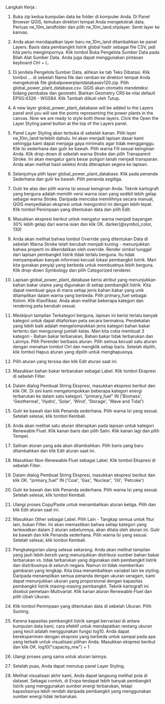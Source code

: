 Langkah Kerja :

1.	Buka zip kedua kumpulan data ke folder di komputer Anda. Di Panel Browser QGIS, temukan direktori tempat Anda mengekstrak data. Perluas ne_10m_landfolder dan pilih ne_10m_land.shplayer. Seret layer ke kanvas.

2.	Anda akan mendapatkan layer baru ne_10m_land ditambahkan ke panel Layers. Basis data pembangkit listrik global hadir sebagai file CSV, jadi kita perlu mengimpornya. Klik tombol Buka Pengelola Sumber Data pada Bilah Alat Sumber Data. Anda juga dapat menggunakan pintasan keyboard Ctrl + L.

3. Di jendela Pengelola Sumber Data, alihkan ke tab Teks Dibatasi. Klik tombol ... di sebelah Nama file dan ramban ke direktori tempat Anda mengekstrak file globalpowerplantdatabasev120.zip. Pilih global_power_plant_database.csv. QGIS akan otomatis mendeteksi bidang pembatas dan geometri. Biarkan Geometry CRS ke nilai default EPSG:4326 - WGS84. Klik Tambah diikuti oleh Tutup.

4. A new layer global_power_plant_database will be added to the Layers panel and you will see the points representing the power plants in the canvas. Now we are ready to style both these layers. Click the Open the Layer Styling panel button at the top of the Layers panel.

5. Panel Layer Styling akan terbuka di sebelah kanan. Pilih layer ne_10m_land terlebih dahulu. Ini akan menjadi lapisan dasar kami sehingga kami dapat menjaga gaya minimalis agar tidak mengganggu. Klik Isi sederhana dan gulir ke bawah. Pilih warna Fill sesuai keinginan Anda. Klik drop-down di sebelah warna Stroke dan pilih Transparent Stroke. Ini akan mengatur garis besar poligon tanah menjadi transparan. Anda akan melihat hasil seleksi Anda diterapkan segera ke lapisan.

6. Selanjutnya pilih layer global_power_plant_database. Klik pada penanda Sederhana dan gulir ke bawah. Pilih penanda segitiga.

7. Gulir ke atas dan pilih warna Isi sesuai keinginan Anda. Teknik kartografi yang berguna adalah memilih versi warna isian yang sedikit lebih gelap sebagai warna Stroke. Daripada mencoba memilihnya secara manual, QGIS menyediakan ekspresi untuk mengontrol ini dengan lebih tepat. Klik tombol Penimpaan yang ditentukan data dan pilih Edit.

8. Masukkan ekspresi berikut untuk mengatur warna menjadi bayangan 30% lebih gelap dari warna isian dan klik OK. 
darker(@symbol_color, 130)

9. Anda akan melihat bahwa tombol Override yang ditentukan Data di sebelah Warna Stroke telah berubah menjadi kuning - menunjukkan bahwa properti ini dikendalikan oleh override. Render simbol tunggal dari lapisan pembangkit listrik tidak terlalu berguna. Itu tidak menyampaikan banyak informasi kecuali lokasi pembangkit listrik. Mari kita gunakan penyaji yang berbeda untuk membuatnya lebih berguna. Klik drop-down Symbology dan pilih Categorized renderer.

10. Lapisan global_power_plant_database berisi atribut yang menunjukkan bahan bakar utama yang digunakan di setiap pembangkit listrik. Kita dapat membuat gaya di mana setiap jenis bahan bakar yang unik ditampilkan dalam warna yang berbeda. Pilih primary_fuel sebagai Kolom. Klik Klasifikasi. Anda akan melihat beberapa kategori dan rendering peta berubah sesuai.

11. Meskipun tampilan Terkategori berguna, lapisan ini berisi terlalu banyak kategori untuk dapat ditafsirkan peta secara bermakna. Pendekatan yang lebih baik adalah mengelompokkan jenis kategori bahan bakar tertentu dan mengurangi jumlah kelas. Mari kita coba membuat 3 kategori - Bahan bakar terbarukan, Bahan bakar tidak terbarukan dan Lainnya. Pilih Perender berbasis aturan. Pilih semua kecuali satu aturan dengan menahan tombol Ctrl dan mengklik setiap baris. Setelah dipilih, klik tombol Hapus aturan yang dipilih untuk menghapusnya.

12. Pilih aturan yang tersisa dan klik Edit aturan saat ini.

13. Masukkan bahan bakar terbarukan sebagai Label. Klik tombol Ekspresi di sebelah Filter.

14. Dalam dialog Pembuat String Ekspresi, masukkan ekspresi berikut dan klik OK. Di sini kami mengelompokkan beberapa kategori energi terbarukan ke dalam satu kategori.
"primary_fuel" IN ('Biomass', 'Geothermal', 'Hydro', 'Solar', 'Wind', 'Storage', 'Wave and Tidal')

15. Gulir ke bawah dan klik Penanda sederhana. Pilih warna Isi yang sesuai. Setelah selesai, klik tombol Kembali.

16. Anda akan melihat satu aturan diterapkan pada lapisan untuk kategori Renewable Fluel. Klik kanan baris dan pilih Salin. Klik kanan lagi dan pilih Tempel.

17. Salinan aturan yang ada akan ditambahkan. Pilih baris yang baru ditambahkan dan klik Edit aturan saat ini.

18. Masukkan Non-Renewable Fluel sebagai Label. Klik tombol Ekspresi di sebelah Filter.

19. Dalam dialog Pembuat String Ekspresi, masukkan ekspresi berikut dan klik OK.
"primary_fuel" IN ('Coal', 'Gas', 'Nuclear', 'Oil', 'Petcoke')

20. Gulir ke bawah dan klik Penanda sederhana. Pilih warna Isi yang sesuai. Setelah selesai, klik tombol Kembali.

21. Ulangi proses Copy/Paste untuk menambahkan aturan ketiga. Pilih dan klik Edit aturan saat ini.

22. Masukkan Other sebagai Label. Pilih Lain - Tangkap semua untuk fitur lain, bukan Filter. Ini akan memastikan bahwa setiap kategori yang terlewatkan dalam 2 aturan sebelumnya, akan ditata oleh aturan ini. Gulir ke bawah dan klik Penanda sederhana. Pilih warna Isi yang sesuai. Setelah selesai, klik tombol Kembali.

23. Pengkategorian ulang selesai sekarang. Anda akan melihat tampilan yang jauh lebih bersih yang menunjukkan distribusi sumber bahan bakar terbarukan vs. tidak terbarukan yang digunakan oleh pembangkit listrik dan distribusinya di seluruh negara. Namun ini tidak memberikan gambaran yang lengkap. Kita bisa menambahkan variabel lain ke styling. Daripada menampilkan semua penanda dengan ukuran seragam, kami dapat menunjukkan ukuran yang proporsional dengan kapasitas pembangkit listrik masing-masing pembangkit. Teknik kartografi ini disebut pemetaan Multivariat. Klik kanan aturan Renewable Fluel dan pilih Ubah Ukuran.

24. Klik tombol Penimpaan yang ditentukan data di sebelah Ukuran. Pilih Sunting.

25. Karena kapasitas pembangkit listrik sangat bervariasi di antara kumpulan data kami, cara efektif untuk mendapatkan rentang ukuran yang kecil adalah menggunakan fungsi log10. Anda dapat bereksperimen dengan ekspresi yang berbeda untuk sampai pada apa yang terbaik untuk visualisasi pilihan Anda. Masukkan ekspresi berikut dan klik OK.
log10("capacity_mw") + 1

26. Ulangi proses yang sama untuk aturan lainnya.

27. Setelah puas, Anda dapat menutup panel Layer Styling.

28. Melihat visualisasi akhir kami, Anda dapat langsung melihat pola di dataset. Sebagai contoh, di Eropa terdapat lebih banyak pembangkit listrik yang menggunakan sumber energi terbarukan, tetapi kapasitasnya lebih rendah daripada pembangkit yang menggunakan sumber energi tidak terbarukan.
